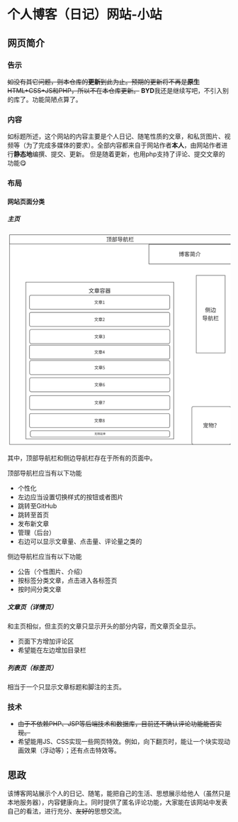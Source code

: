 # 个人博客（日记）网站-小站

## 网页简介
### 告示
~~如没有其它问题，则本仓库的**更新**到此为止。预期的更新将不再是**原生**HTML+CSS+JS和PHP，所以不在本仓库更新。~~
**BYD**我还是继续写吧，不引入别的库了。功能简陋点算了。
### 内容

如标题所述，这个网站的内容主要是个人日记、随笔性质的文章，和私货图片、视频等（为了完成多媒体的要求）。全部内容都来自于网站作者**本人**，由网站作者进行**静态地**编撰、提交、更新。
但是随着更新，也用php支持了评论、提交文章的功能😋

### 布局

#### 网站页面分类

##### 主页

![main](img\立项文档图片\main.png)

其中，顶部导航栏和侧边导航栏存在于所有的页面中。

顶部导航栏应当有以下功能

- 个性化
- 左边应当设置切换样式的按钮或者图片
- 跳转至GitHub
- 跳转至首页
- 发布新文章
- 管理（后台）
- 右边可以显示文章量、点击量、评论量之类的

侧边导航栏应当有以下功能

- 公告（个性图片、介绍）
- 按标签分类文章，点击进入各标签页
- 按时间分类文章

##### 文章页（详情页）

和主页相似，但主页的文章只显示开头的部分内容，而文章页全显示。

- 页面下方增加评论区
- 希望能在左边增加目录栏

##### 列表页（标签页）

相当于一个只显示文章标题和脚注的主页。

### 技术

- ~~由于不依赖PHP、JSP等后端技术和数据库，目前还不确认评论功能能否实现。~~
- 希望能用JS、CSS实现一些网页特效。例如，向下翻页时，能让一个块实现动画效果（浮动等）；还有点击特效等。

## 思政

该博客网站展示个人的日记、随笔，能把自己的生活、思想展示给他人（虽然只是本地服务器），内容健康向上。同时提供了匿名评论功能，大家能在该网站中发表自己的看法，进行充分、~~友好的~~思想交流。

